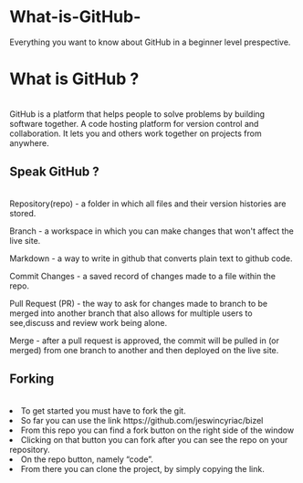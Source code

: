 # What-is-GitHub-
Everything you want to know about GitHub in a beginner level prespective.

<h1>What is GitHub ?</h1><br>
GitHub is a platform that helps people to solve problems by building software together.  A code hosting platform for version control and collaboration.
It lets you and others work together on projects from anywhere.

<h2>Speak GitHub ?</h2><br>
Repository(repo) - a folder in which all files and their version histories
                                are stored.

 Branch -  a workspace in which you can make changes that won't affect 
                  the live site.

Markdown -  a way to write in github that converts plain text to github code.

Commit Changes - a saved record of changes made to a file within the repo.

Pull Request (PR) - the way to ask for changes made to branch to be merged 
                                  into another branch that also allows for multiple users to 
                                  see,discuss and review work being alone.

Merge -  after a pull request is approved, the commit will be pulled in (or merged)
               from one branch to another and then deployed on the live site.
               

<h2>Forking</h2><br>
<li>To get started you  must have to fork the git.</li>
  <li>So far you can use the link   https://github.com/jeswincyriac/bizel</li>
  <li>From this repo you can find a fork button on the right side of the window</li>
  <li>Clicking on that button  you can fork after you can see the repo on your repository.</li>
  <li>On the repo button, namely “code”.</li>
  <li>From there you can clone the project, by simply copying the link.</li>
